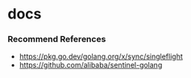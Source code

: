 # docs

### Recommend References

* https://pkg.go.dev/golang.org/x/sync/singleflight
* https://github.com/alibaba/sentinel-golang